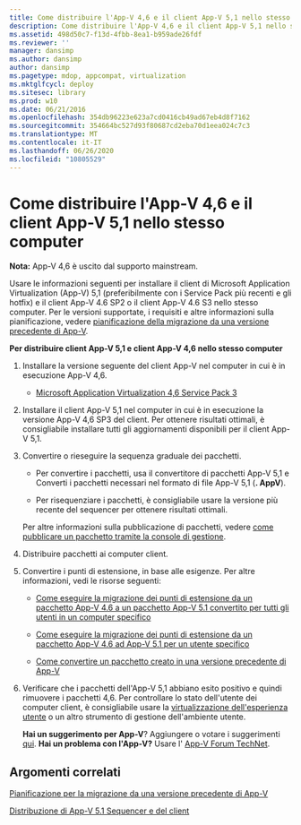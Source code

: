 ```yaml
---
title: Come distribuire l'App-V 4,6 e il client App-V 5,1 nello stesso computer
description: Come distribuire l'App-V 4,6 e il client App-V 5,1 nello stesso computer
ms.assetid: 498d50c7-f13d-4fbb-8ea1-b959ade26fdf
ms.reviewer: ''
manager: dansimp
ms.author: dansimp
author: dansimp
ms.pagetype: mdop, appcompat, virtualization
ms.mktglfcycl: deploy
ms.sitesec: library
ms.prod: w10
ms.date: 06/21/2016
ms.openlocfilehash: 354db96223e623a7cd0416cb49ad67eb4d8f7162
ms.sourcegitcommit: 354664bc527d93f80687cd2eba70d1eea024c7c3
ms.translationtype: MT
ms.contentlocale: it-IT
ms.lasthandoff: 06/26/2020
ms.locfileid: "10805529"
---
```

# Come distribuire l'App-V 4,6 e il client App-V 5,1 nello stesso computer

**Nota:** App-V 4,6 è uscito dal supporto mainstream.

Usare le informazioni seguenti per installare il client di Microsoft Application Virtualization (App-V) 5,1 (preferibilmente con i Service Pack più recenti e gli hotfix) e il client App-V 4.6 SP2 o il client App-V 4.6 S3 nello stesso computer. Per le versioni supportate, i requisiti e altre informazioni sulla pianificazione, vedere [pianificazione della migrazione da una versione precedente di App-V](planning-for-migrating-from-a-previous-version-of-app-v51.md).

**Per distribuire client App-V 5,1 e client App-V 4,6 nello stesso computer**

1.  Installare la versione seguente del client App-V nel computer in cui è in esecuzione App-V 4,6.

    -   [Microsoft Application Virtualization 4,6 Service Pack 3](https://www.microsoft.com/download/details.aspx?id=41187)

2.  Installare il client App-V 5,1 nel computer in cui è in esecuzione la versione App-V 4,6 SP3 del client. Per ottenere risultati ottimali, è consigliabile installare tutti gli aggiornamenti disponibili per il client App-V 5,1.

3.  Convertire o rieseguire la sequenza graduale dei pacchetti.

    -   Per convertire i pacchetti, usa il convertitore di pacchetti App-V 5,1 e Converti i pacchetti necessari nel formato di file App-V 5,1 (**. AppV**).

    -   Per risequenziare i pacchetti, è consigliabile usare la versione più recente del sequencer per ottenere risultati ottimali.

    Per altre informazioni sulla pubblicazione di pacchetti, vedere [come pubblicare un pacchetto tramite la console di gestione](how-to-publish-a-package-by-using-the-management-console-51.md).

4.  Distribuire pacchetti ai computer client.

5.  Convertire i punti di estensione, in base alle esigenze. Per altre informazioni, vedi le risorse seguenti:

    -   [Come eseguire la migrazione dei punti di estensione da un pacchetto App-V 4.6 a un pacchetto App-V 5.1 convertito per tutti gli utenti in un computer specifico](how-to-migrate-extension-points-from-an-app-v-46-package-to-a-converted-app-v-51-package-for-all-users-on-a-specific-computer.md)

    -   [Come eseguire la migrazione dei punti di estensione da un pacchetto App-V 4.6 ad App-V 5.1 per un utente specifico](how-to-migrate-extension-points-from-an-app-v-46-package-to-app-v-51-for-a-specific-user.md)

    -   [Come convertire un pacchetto creato in una versione precedente di App-V](how-to-convert-a-package-created-in-a-previous-version-of-app-v51.md)

6.  Verificare che i pacchetti dell'App-V 5,1 abbiano esito positivo e quindi rimuovere i pacchetti 4,6. Per controllare lo stato dell'utente dei computer client, è consigliabile usare la [virtualizzazione dell'esperienza utente](https://technet.microsoft.com/library/dn458947.aspx) o un altro strumento di gestione dell'ambiente utente.

    **Hai un suggerimento per App-V**? Aggiungere o votare i suggerimenti [qui](http://appv.uservoice.com/forums/280448-microsoft-application-virtualization). **Hai un problema con l'App-V?** Usare l' [App-V Forum TechNet](https://social.technet.microsoft.com/Forums/home?forum=mdopappv).

## Argomenti correlati


[Pianificazione per la migrazione da una versione precedente di App-V](planning-for-migrating-from-a-previous-version-of-app-v51.md)

[Distribuzione di App-V 5.1 Sequencer e del client](deploying-the-app-v-51-sequencer-and-client.md)

 

 





